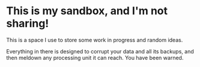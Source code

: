 This is my sandbox, and I'm not sharing!
========

This is a space I use to store some work in progress and random ideas.

Everything in there is designed to corrupt your data and all its backups, and then meldown any processing unit it can reach.
You have been warned.
